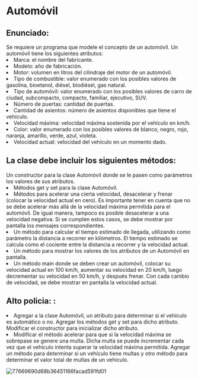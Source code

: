 <h1>Automóvil</h1>

<h2>Enunciado:</h2>
Se requiere un programa que modele el concepto de un automóvil. Un automóvil tiene los siguientes atributos:
<li>Marca: el nombre del fabricante.</li>
<li>Modelo: año de fabricación.</li>
<li>Motor: volumen en litros del cilindraje del motor de un automóvil.</li>
<li>Tipo de combustible: valor enumerado con los posibles valores de gasolina, bioetanol, diésel, biodiésel, gas natural.</li>
<li>Tipo de automóvil: valor enumerado con los posibles valores de carro de ciudad, subcompacto, compacto, familiar, ejecutivo, SUV.</li>
<li>Número de puertas: cantidad de puertas.</li>
<li>Cantidad de asientos: número de asientos disponibles que tiene el</li>
vehículo.
<li>Velocidad máxima: velocidad máxima sostenida por el vehículo en km/h.</li>
<li>Color: valor enumerado con los posibles valores de blanco, negro, rojo, naranja, amarillo, verde, azul, violeta.</li>
<li>Velocidad actual: velocidad del vehículo en un momento dado.</li>

<h2>La clase debe incluir los siguientes métodos:</h2>
Un constructor para la clase Automóvil donde se le pasen como parámetros los valores de sus atributos.
<li>Métodos get y set para la clase Automóvil.</li>
<li>Métodos para acelerar una cierta velocidad, desacelerar y frenar (colocar la velocidad actual en cero). Es importante tener en cuenta que no se debe acelerar más allá de la velocidad máxima permitida para el automóvil. De igual manera, tampoco es posible desacelerar a una velocidad negativa. Si se cumplen estos casos, se debe mostrar por pantalla los mensajes correspondientes.</li>
<li>Un método para calcular el tiempo estimado de llegada, utilizando como parámetro la distancia a recorrer en kilómetros. El tiempo estimado se calcula como el cociente entre la distancia a recorrer y la velocidad actual.</li>
<li>Un método para mostrar los valores de los atributos de un Automóvil en pantalla.</li>
<li>Un método main donde se deben crear un automóvil, colocar su velocidad actual en 100 km/h, aumentar su velocidad en 20 km/h, luego decrementar su velocidad en 50 km/h, y después frenar. Con cada cambio de velocidad, se debe mostrar en pantalla la velocidad actual.</li>

<h2>Alto policia: :</h2>
<li>Agregar a la clase Automóvil, un atributo para determinar si el vehículo es automático o no. Agregar los métodos get y set para dicho atributo. Modificar el constructor para inicializar dicho atributo.</li>
<li>Modificar el método acelerar para que si la velocidad máxima se sobrepase se genere una multa. Dicha multa se puede incrementar cada vez que el vehículo intenta superar la velocidad máxima permitida.
Agregar un método para determinar si un vehículo tiene multas y otro método para determinar el valor total de multas de un vehículo.</li>



![77669690d68b36451166facad591fd01](https://github.com/user-attachments/assets/3bb250a5-518f-4358-ae95-bfae67c65599)

